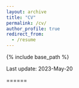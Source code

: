 ```yaml
---
layout: archive
title: "CV"
permalink: /cv/
author_profile: true
redirect_from:
  - /resume
---
```


{% include base_path %}

Last update: 2023-May-20

======

<object data="http://github.com/DanielAraujo_CV_latest.pdf" type="application/pdf" width="100%"> 
</object>
